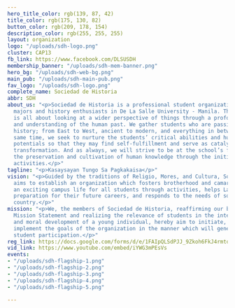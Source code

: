 ```yaml
---
hero_title_color: rgb(139, 87, 42)
title_color: rgb(175, 130, 82)
button_color: rgb(209, 178, 154)
description_color: rgb(255, 255, 255)
layout: organization
logo: "/uploads/sdh-logo.png"
cluster: CAP13
fb_link: https://www.facebook.com/DLSUSDH
membership_banner: "/uploads/sdh-mem-banner.png"
hero_bg: "/uploads/sdh-web-bg.png"
main_pub: "/uploads/sdh-main-pub.png"
fav_logo: "/uploads/sdh-logo.png"
complete_name: Sociedad de Historia
abbr: SDH
about_us: "<p>Sociedad de Historia is a professional student organization for history
  majors and history enthusiasts in De La Salle University - Manila. The organization
  is all about looking at a wider perspective of things through a profound interest
  and understanding of the human past. We gather students who are passionate about
  history; from East to West, ancient to modern, and everything in between! At the
  same time, we seek to nurture the students’ critical abilities and humanistic creative
  potentials so that they may find self-fulfillment and serve as catalysts of social
  transformation. And as always, we will strive to be at the school’s forefront in
  the preservation and cultivation of human knowledge through the initiation of history-related
  activities.</p>"
tagline: "<p>Kasaysayan Tungo Sa Pagkakaisa</p>"
vision: "<p>Guided by the traditions of Religio, Mores, and Cultura, Sociedad de Historia
  aims to establish an organization which fosters brotherhood and camaraderie, promotes
  an exciting campus life for all students through activities, helps Lasallians in
  preparation for their future careers, and responds to the needs of society and the
  country.</p>"
mission: "<p>We, the members of Sociedad de Historia, reaffirming our belief in the
  Mission Statement and realizing the relevance of students in the intellectual, social,
  and moral development of a young individual, hereby aim to initiate, promote, and
  implement the goals of the organization in the manner which will generate maximum
  student participation.</p>"
reg_link: https://docs.google.com/forms/d/e/1FAIpQLSdPJJ_9Zkoh6FkJ4rmtqL0JvjOGC6Rxdxpr7iMr2DxNwsQlyw/viewform?usp=sf_link
vid_link: https://www.youtube.com/embed/iYWG3mPEsVs
events:
- "/uploads/sdh-flagship-1.png"
- "/uploads/sdh-flagship-2.png"
- "/uploads/sdh-flagship-3.png"
- "/uploads/sdh-flagship-4.png"
- "/uploads/sdh-flagship-5.png"

---
```

